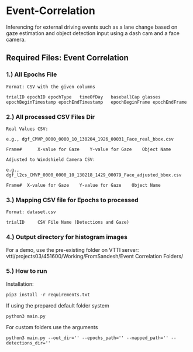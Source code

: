 # Event-Correlation
Inferencing for external driving events such as a lane change based on gaze estimation and object detection input using a dash cam and a face camera. 

## Required Files: Event Correlation

### 1.) All Epochs File
	Format: CSV with the given columns
	
	trialID	epochID	epochType	timeOfDay	baseballCap	glasses	epochBeginTimestamp	epochEndTimestamp	epochBeginFrame	epochEndFrame
  	

### 2.) All processed CSV Files Dir

	Real Values CSV:

	e.g., dgf_CMVP_0000_0000_10_130204_1926_00031_Face_real_bbox.csv
  
	Frame#		X-value for Gaze	Y-value for Gaze	Object Name

	Adjusted to Windshield Camera CSV:
	
	e.g., dgf_l2cs_CMVP_0000_0000_10_130218_1429_00079_Face_adjusted_bbox.csv
	
	Frame#	X-value for Gaze	Y-value for Gaze	Object Name
  
### 3.) Mapping CSV file for Epochs to processed 
	
	Format: dataset.csv
	
	trialID		CSV File Name (Detections and Gaze)
  

### 4.) Output directory for histogram images

For a demo, use the pre-existing folder on VTTI server: vtti/projects03/451600/Working/FromSandesh/Event Correlation Folders/

### 5.) How to run

Installation: 

```
pip3 install -r requirements.txt
```

If using the prepared default folder system

```
python3 main.py
```

For custom folders use the arguments

```
python3 main.py --out_dir='' --epochs_path='' --mapped_path='' --detections_dir=''
```


